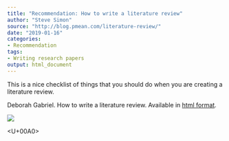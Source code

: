 ```yaml
---
title: "Recommendation: How to write a literature review"
author: "Steve Simon"
source: "http://blog.pmean.com/literature-review/"
date: "2019-01-16"
categories:
- Recommendation
tags:
- Writing research papers
output: html_document
---
```


This is a nice checklist of things that you should do when you are
creating a literature review.

<!---More--->

Deborah Gabriel. How to write a literature review. Available in [html
format](http://deborahgabriel.com/2017/08/21/how-to-write-a-literature-review/).

![](http://www.pmean.com/images/images/19/literature-review01.png)



<U+00A0>


